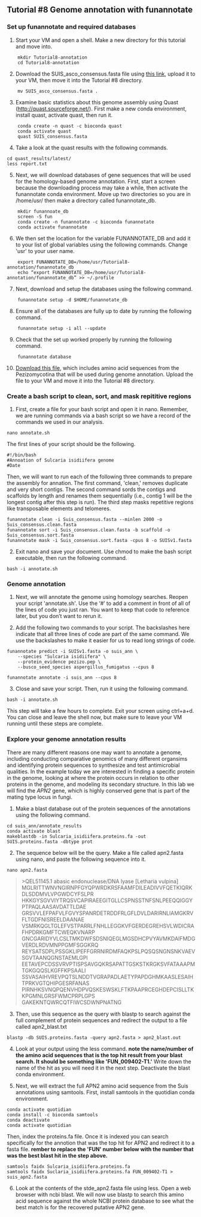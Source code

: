 ## Tutorial #8 Genome annotation with funannotate



### Set up funannotate and required databases
1. Start your VM and open a shell. Make a new directory for this tutorial and move into.
<!-- -->
        mkdir Tutorial8-annotation
        cd Tutorial8-annotation
2. Download the SUIS_asco_consensus.fasta file using [this link](https://drive.google.com/file/d/1VQ8LJJXiCIkn24742e6cW8oSfLA5AL5H/view?usp=sharing), upload it to your VM, then move it into the Tutorial #8 directory.
<!-- -->
        mv SUIS_asco_consensus.fasta .
        
3. Examine basic statistics about this genome assembly using Quast (http://quast.sourceforge.net/). First make a new conda environment,  install quast, activate quast, then run it.
<!-- -->
        conda create -n quast -c bioconda quast
        conda activate quast
        quast SUIS_consensus.fasta
    
4. Take a look at the quast results with the following commands.
<!-- -->
	cd quast_results/latest/
	less report.txt
5. Next, we will download databases of gene sequences that will be used for the homology-based genome annotation. First, start a screen because the downloading process may take a while, then activate the funannotate conda environment. Move up two directories so you are in /home/usr/ then make a directory called funannotate_db.
<!-- -->        
        mkdir funannoate_db
        screen -S fun
        conda create -n funannotate -c bioconda funannotate
        conda activate funannotate
   
6. We then set the location for the variable FUNANNOTATE_DB and add it to your list of global variables using the following commands. Change 'usr' to your user name.
<!-- -->
        export FUNANNOTATE_DB=/home/usr/Tutorial8-annotation/funannotate_db
        echo “export FUNANNOTATE_DB=/home/usr/Tutorial8-annotation/funannotate_db” >> ~/.profile
7. Next, download and setup the databases using the following command. 
<!-- -->
        funannotate setup -d $HOME/funannotate_db

8. Ensure all of the databases are fully up to date by running the following command.
<!-- -->
        funannotate setup -i all --update

9. Check that the set up worked properly by running the following command.
<!-- -->	
        funannotate database
10. [Download this file](https://drive.google.com/file/d/1NkPOLwSY6vOgQc77EZxtYRIjtI5-INtJ/view?usp=sharing), which includes amino acid sequences from the Pezizomycotina that will be used during genome annotation. Upload the file to your VM and move it into the Tutorial #8 directory.

### Create a bash script to clean, sort, and mask repititive regions

1. First, create a file for your bash script and open it in nano. Remember, we are running commands via a bash script so we have a record of the commands we used in our analysis.
<!-- -->
	nano annotate.sh
The first lines of your script should be the following.
<!-- -->
	#!/bin/bash
	#Annoation of Sulcaria isidiifera genome
	#Date

Then, we will want to run each of the following three commands to prepare the assembly for annation. The first command, 'clean,' removes duplicate and very short contigs. The second command sords the contigs and scaffolds by length and renames them sequentially (i.e., contig 1 will be the longest contig after this step is run). The third step masks repetitive regions like transposable elements and telomeres.
<!-- -->
	funannotate clean -i Suis_consensus.fasta --minlen 2000 -o Suis_consensus.clean.fasta
	funannotate sort -i Suis_consensus.clean.fasta -b scaffold -o Suis_consensus.sort.fasta
	funannotate mask -i Suis_consensus.sort.fasta -cpus 8 -o SUISv1.fasta

2. Exit nano and save your document. Use chmod to make the bash script executable, then run the following command.
<!-- -->	
	bash -i annotate.sh

### Genome annotation 

1. Next, we will annotate the genome using homology searches. Reopen your script 'annotate.sh'. Use the ‘#’ to add a comment in front of all of the lines of code you just ran. You want to keep that code to reference later, but you don’t want to rerun it.

2. Add the following two commands to your script. The backslashes here indicate that all three lines of code are part of the same command. We use the backslashes to make it easier for us to read long strings of code.
<!-- -->
	funannotate predict -i SUISv1.fasta -o suis_ann \
	    --species "Sulcaria isidiifera" \
	    --protein_evidence pezizo.pep \
	    --busco_seed_species aspergillus_fumigatus --cpus 8
	
	funannotate annotate -i suis_ann --cpus 8

3. Close and save your script. Then, run it using the following command.
<!-- -->
	bash -i annotate.sh

This step will take a few hours to complete. Exit your screen using ctrl+a+d. You can close and leave the shell now, but make sure to leave your VM running until these steps are complete. 

### Explore your genome annotation results

There are many different reasons one may want to annotate a genome, including conducting comparative genomics of many different organsims and identifying protein sequences to synthesize  and test antimicrobial qualities. In the example today we are interested in finding a specific protein in the genome, looking at where the protein occurs in relation to other proteins in the genome, and modeling its secondary structure. In this lab we will find the *APN2* gene, which is highly conserved gene that is part of the mating type locus in fungi.

1. Make a blast database out of the protein sequences of the annotations using the following command.
<!-- -->
	cd suis_ann/annotate_results
	conda activate blast
	makeblastdb -in Sulcaria_isidiifera.proteins.fa -out SUIS.proteins.fasta -dbtype prot 

2. The sequence below will be the query. Make a file called apn2.fasta using nano, and paste the following sequence into it.
<!-- -->
	nano apn2.fasta
	
>\>QEL51145.1 abasic endonuclease/DNA lyase [Letharia vulpina]
MGLRITTWNVNGIRNPFGYQPWRDKRSFAAMFDILEADIVVFQETKIQRKDLSDDMVLVPGWDCYFSLPR
HKKGYSGVVIYTRQSVCAPIRAEEGITGLLCSPNSSTNFSNLPEEQQIGGYPTPAQLAASAVDATTLDAE
GRSVVLEFPAFVLFGVYSPANRDETRDDFRLGFLDVLDARIRNLIAMGKRVFLTGDFNISREELDAANAE
VSMRKQGLTGLEFVSTPARRLFNHLLEGGKVFGERDEGREHSVLWDICRAFHPDRKGMFTCWEQKVNARP
GNCGARIDYVLCSLTMKDWFSDSNIQEGLMGSDHCPVYAVMKDAIFMDGVERDLRDVMNPPGMFSGGKRQ
REYSATSDPLPSSGKLIPEFFGRRNIRDMFAQKPSLPQSQSNGNSNKVAEVSGVTAANQGNSTAEMLGPI
EETAVEPCDSSVRVPTISPSAVGQKRSAPATTGSKSTKRGKSVFATAAAPMTGKGQQSLKGFFKPSAALI
SSVASAIHVREVPQTSLNDDTVGRAPADLAETYPAPDGHMKAASLESAIHTPRKVGTQHIPGESRFANAS
PIRNHKSVNQPQENVHDPVQSKESWSKLFTKPAAPRCEGHDEPCISLLTKKPGMNLGRSFWMCPRPLGPS
GAKEKNTQWRCQTFIWCSDWNPNATNG

3. Then, use this sequence as the query with blastp to search against the full complement of protein sequences and redirect the output to a file called apn2_blast.txt
<!-- -->	
	blastp -db SUIS.proteins.fasta -query apn2.fasta > apn2_blast.out
	
4. Look at your output using the less command. **note the name/number of the amino acid sequences that is the top hit result from your blast search. It should be something like 'FUN_009402-T1.'** Write down the name of the hit as you will need it in the next step. Deactivate the blast conda environment.

5. Next, we will extract the full APN2 amino acid sequence from the Suis annotations using samtools. First, install samtools in the quotidian conda environment.
<!-- -->
	conda activate quotidian
	conda install -c bioconda samtools
	conda deactivate
	conda activate quotidian
	
Then, index the proteins.fa file. Once it is indexed you can search specifically for the annotion that was the top hit for APN2 and redirect it to a fasta file. **rember to replace the 'FUN' number below with the number that was the best blast hit in the step above.**
<!-- -->
	samtools faidx Sulcaria_isidiifera.proteins.fa
	samtools faidx Suclaria_isidiifera.proteins.fa FUN_009402-T1 > suis_apn2.fasta

6. Look at the contents of the stde_apn2.fasta file using less. Open a web browser with ncbi blast. We will now use blastp to search this amino acid sequence against the whole NCBI protein database to see what the best match is for the recovered putative APN2 gene. 

